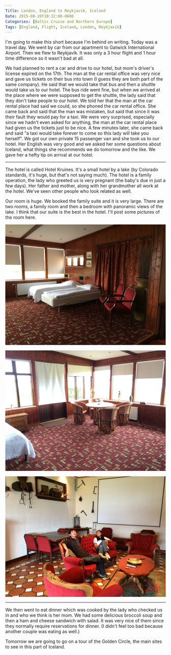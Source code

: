 ```yaml
---
Title: London, England to Reykjavík, Iceland
Date: 2015-08-20T10:32:00-0600
Categories: [Baltic Cruise and Northern Europe]
Tags: [England, Flight, Iceland, London, Reykjavík]
---
```


I'm going to make this short because I'm behind on writing. Today was a travel
day. We went by car from our apartment to Gatwick International Airport. Then we
flew to Reykjavík. It was only a 3 hour flight and 1 hour time difference so it
wasn't bad at all.

We had planned to rent a car and drive to our hotel, but mom's driver's license
expired on the 17th. The man at the car rental office was very nice and gave us
tickets on their bus into town (I guess they are both part of the same company).
He said that we would take that bus and then a shuttle would take us to our
hotel. The bus ride went fine, but when we arrived at the place where we were
supposed to get the shuttle, the lady said that they don't take people to our
hotel. We told her that the man at the car rental place had said we could, so
she phoned the car rental office. She came back and said that the man was
mistaken, but said that since it was their fault they would pay for a taxi. We
were very surprised, especially since we hadn't even asked for anything, the man
at the car rental place had given us the tickets just to be nice. A few minutes
later, she came back and said "a taxi would take forever to come so this lady
will take you herself". We got our own private 15 passenger van and she took us
to our hotel. Her English was very good and we asked her some questions about
Iceland, what things she recommends we do tomorrow and the like. We gave her a
hefty tip on arrival at our hotel.

------------------------------------------------------------------------

The hotel is called Hotel Kruines. It's a small hotel by a lake (by Colorado
standards, it's huge, but that's not saying much). The hotel is a family
operation, the lady who greeted us is very pregnant (the baby's due in just a
few days). Her father and mother, along with her grandmother all work at the
hotel. We've seen other people who look related as well.

Our room is huge. We booked the family suite and it is very large. There are two
rooms, a family room and then a bedroom with panoramic views of the lake. I
think that our suite is the best in the hotel. I'll post some pictures of the
room here.

![](images/iceland1.jpg)

![](images/iceland2.jpg)

![](images/iceland3.jpg)

------------------------------------------------------------------------

We then went to eat dinner which was cooked by the lady who checked us in and
who we think is her mom. We had some delicious broccoli soup and then a ham and
cheese sandwich with salad. It was very nice of them since they normally require
reservations for dinner. (I didn't feel too bad because another couple was
eating as well.)

Tomorrow we are going to go on a tour of the Golden Circle, the main sites to
see in this part of Iceland.
